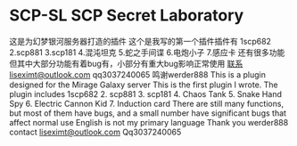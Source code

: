 # SCP-SL  SCP Secret Laboratory
这是为幻梦银河服务器打造的插件
这个是我写的第一个插件插件有
1scp682
2.scp881
3.scp181
4.混沌坦克
5.蛇之手间谍
6.电炮小子
7.感应卡
还有很多功能但其中大部分功能有着bug有，小部分有重大bug影响正常使用
联系liseximt@outlook.com qq3037240065
鸣谢werder888
This is a plugin designed for the Mirage Galaxy server
This is the first plugin I wrote. The plugin includes
1scp682
2. scp881
3. scp181
4. Chaos Tank
5. Snake Hand Spy
6. Electric Cannon Kid
7. Induction card
There are still many functions, but most of them have bugs, and a small number have significant bugs that affect normal use
English is not my primary language
Thank you werder888
contact liseximt@outlook.com Qq3037240065
